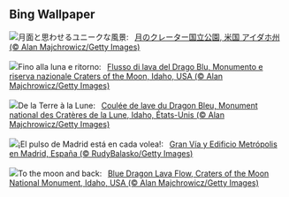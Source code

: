 ## Bing Wallpaper
![](https://www.bing.com/th?id=OHR.CratersOfTheMoon_JA-JP5423756803_UHD.jpg&w=1000)月面と思わせるユニークな風景:&nbsp;&ensp;[月のクレーター国立公園, 米国 アイダホ州 (© Alan Majchrowicz/Getty Images)](https://www.bing.com/th?id=OHR.CratersOfTheMoon_JA-JP5423756803_UHD.jpg)
<br><br/>
![](https://www.bing.com/th?id=OHR.CratersOfTheMoon_IT-IT8708957821_UHD.jpg&w=1000)Fino alla luna e ritorno:&nbsp;&ensp;[Flusso di lava del Drago Blu, Monumento e riserva nazionale Craters of the Moon, Idaho, USA (© Alan Majchrowicz/Getty Images)](https://www.bing.com/th?id=OHR.CratersOfTheMoon_IT-IT8708957821_UHD.jpg)
<br><br/>
![](https://www.bing.com/th?id=OHR.CratersOfTheMoon_FR-FR1896950585_UHD.jpg&w=1000)De la Terre à la Lune:&nbsp;&ensp;[Coulée de lave du Dragon Bleu, Monument national des Cratères de la Lune, Idaho, États-Unis (© Alan Majchrowicz/Getty Images)](https://www.bing.com/th?id=OHR.CratersOfTheMoon_FR-FR1896950585_UHD.jpg)
<br><br/>
![](https://www.bing.com/th?id=OHR.MadridOpen_ES-ES2650206128_UHD.jpg&w=1000)¡El pulso de Madrid está en cada volea!:&nbsp;&ensp;[Gran Vía y Edificio Metrópolis en Madrid, España (© RudyBalasko/Getty Images)](https://www.bing.com/th?id=OHR.MadridOpen_ES-ES2650206128_UHD.jpg)
<br><br/>
![](https://www.bing.com/th?id=OHR.CratersOfTheMoon_EN-GB6307433192_UHD.jpg&w=1000)To the moon and back:&nbsp;&ensp;[Blue Dragon Lava Flow, Craters of the Moon National Monument, Idaho, USA (© Alan Majchrowicz/Getty Images)](https://www.bing.com/th?id=OHR.CratersOfTheMoon_EN-GB6307433192_UHD.jpg)
<br><br/>
